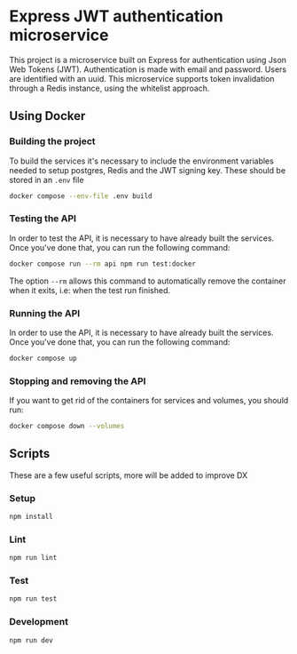 # Express JWT authentication microservice

This project is a microservice built on Express for authentication
using Json Web Tokens (JWT). Authentication is made with email and
password. Users are identified with an uuid.
This microservice supports token invalidation through a Redis instance,
using the whitelist approach.

## Using Docker

### Building the project

To build the services it's necessary to include the environment
variables needed to setup postgres, Redis and the JWT signing key.
These should be stored in an `.env` file

  ```sh
  docker compose --env-file .env build
  ```

### Testing the  API

In order to test the API, it is necessary to have already built the
services. Once you've done that, you can run the following command:

  ```sh
  docker compose run --rm api npm run test:docker
  ```

The option `--rm` allows this command to automatically remove the
container when it exits, i.e: when the test run finished.

### Running the API

In order to use the API, it is necessary to have already built the
services. Once you've done that, you can run the following command:

  ```sh
  docker compose up
  ```

### Stopping and removing the API

If you want to get rid of the containers for services and volumes,
you should run:

  ```sh
  docker compose down --volumes
  ```

## Scripts

These are a few useful scripts, more will be added to improve DX

### Setup

```bash
npm install
```

### Lint

```bash
npm run lint
```

### Test

```bash
npm run test
```

### Development

```bash
npm run dev
```
